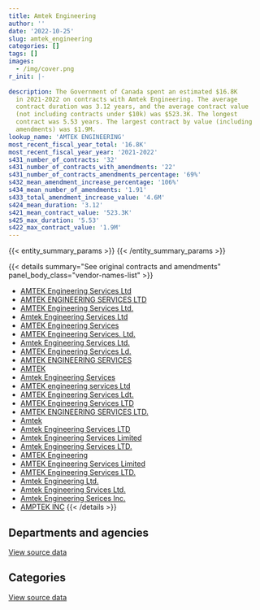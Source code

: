```yaml
---
title: Amtek Engineering
author: ''
date: '2022-10-25'
slug: amtek_engineering
categories: []
tags: []
images:
  - /img/cover.png
r_init: |-
  
description: The Government of Canada spent an estimated $16.8K
  in 2021-2022 on contracts with Amtek Engineering. The average
  contract duration was 3.12 years, and the average contract value
  (not including contracts under $10k) was $523.3K. The longest
  contract was 5.53 years. The largest contract by value (including
  amendments) was $1.9M.
lookup_name: 'AMTEK ENGINEERING'
most_recent_fiscal_year_total: '16.8K'
most_recent_fiscal_year_year: '2021-2022'
s431_number_of_contracts: '32'
s431_number_of_contracts_with_amendments: '22'
s431_number_of_contracts_amendments_percentage: '69%'
s432_mean_amendment_increase_percentage: '106%'
s434_mean_number_of_amendments: '1.91'
s433_total_amendment_increase_value: '4.6M'
s424_mean_duration: '3.12'
s421_mean_contract_value: '523.3K'
s425_max_duration: '5.53'
s422_max_contract_value: '1.9M'
---
```


<script src="/rmarkdown-libs/htmlwidgets/htmlwidgets.js"></script>
<link href="/rmarkdown-libs/datatables-css/datatables-crosstalk.css" rel="stylesheet" />
<script src="/rmarkdown-libs/datatables-binding/datatables.js"></script>
<script src="/rmarkdown-libs/jquery/jquery-3.6.0.min.js"></script>
<link href="/rmarkdown-libs/dt-core-bootstrap/css/dataTables.bootstrap.min.css" rel="stylesheet" />
<link href="/rmarkdown-libs/dt-core-bootstrap/css/dataTables.bootstrap.extra.css" rel="stylesheet" />
<script src="/rmarkdown-libs/dt-core-bootstrap/js/jquery.dataTables.min.js"></script>
<script src="/rmarkdown-libs/dt-core-bootstrap/js/dataTables.bootstrap.min.js"></script>
<link href="/rmarkdown-libs/crosstalk/css/crosstalk.min.css" rel="stylesheet" />
<script src="/rmarkdown-libs/crosstalk/js/crosstalk.min.js"></script>
<script src="/rmarkdown-libs/htmlwidgets/htmlwidgets.js"></script>
<link href="/rmarkdown-libs/datatables-css/datatables-crosstalk.css" rel="stylesheet" />
<script src="/rmarkdown-libs/datatables-binding/datatables.js"></script>
<script src="/rmarkdown-libs/jquery/jquery-3.6.0.min.js"></script>
<link href="/rmarkdown-libs/dt-core-bootstrap/css/dataTables.bootstrap.min.css" rel="stylesheet" />
<link href="/rmarkdown-libs/dt-core-bootstrap/css/dataTables.bootstrap.extra.css" rel="stylesheet" />
<script src="/rmarkdown-libs/dt-core-bootstrap/js/jquery.dataTables.min.js"></script>
<script src="/rmarkdown-libs/dt-core-bootstrap/js/dataTables.bootstrap.min.js"></script>
<link href="/rmarkdown-libs/crosstalk/css/crosstalk.min.css" rel="stylesheet" />
<script src="/rmarkdown-libs/crosstalk/js/crosstalk.min.js"></script>

{{< entity_summary_params >}}
{{< /entity_summary_params >}}

{{< details summary="See original contracts and amendments" panel_body_class="vendor-names-list" >}}
- [AMTEK Engineering Services Ltd](https://search.open.canada.ca/en/ct/?sort=contract_value_f%20desc&page=1&search_text=%22AMTEK%20Engineering%20Services%20Ltd%22)
- [AMTEK ENGINEERING SERVICES LTD](https://search.open.canada.ca/en/ct/?sort=contract_value_f%20desc&page=1&search_text=%22AMTEK%20ENGINEERING%20SERVICES%20LTD%22)
- [AMTEK Engineering Services Ltd.](https://search.open.canada.ca/en/ct/?sort=contract_value_f%20desc&page=1&search_text=%22AMTEK%20Engineering%20Services%20Ltd.%22)
- [Amtek Engineering Services Ltd](https://search.open.canada.ca/en/ct/?sort=contract_value_f%20desc&page=1&search_text=%22Amtek%20Engineering%20Services%20Ltd%22)
- [AMTEK Engineering Services](https://search.open.canada.ca/en/ct/?sort=contract_value_f%20desc&page=1&search_text=%22AMTEK%20Engineering%20Services%22)
- [AMTEK Engineering Services. Ltd.](https://search.open.canada.ca/en/ct/?sort=contract_value_f%20desc&page=1&search_text=%22AMTEK%20Engineering%20Services.%20Ltd.%22)
- [Amtek Engineering Services Ltd.](https://search.open.canada.ca/en/ct/?sort=contract_value_f%20desc&page=1&search_text=%22Amtek%20Engineering%20Services%20Ltd.%22)
- [AMTEK Engineering Services Ld.](https://search.open.canada.ca/en/ct/?sort=contract_value_f%20desc&page=1&search_text=%22AMTEK%20Engineering%20Services%20Ld.%22)
- [AMTEK ENGINEERING SERVICES](https://search.open.canada.ca/en/ct/?sort=contract_value_f%20desc&page=1&search_text=%22AMTEK%20ENGINEERING%20SERVICES%22)
- [AMTEK](https://search.open.canada.ca/en/ct/?sort=contract_value_f%20desc&page=1&search_text=%22AMTEK%22)
- [Amtek Engineering Services](https://search.open.canada.ca/en/ct/?sort=contract_value_f%20desc&page=1&search_text=%22Amtek%20Engineering%20Services%22)
- [AMTEK engineering services Ltd](https://search.open.canada.ca/en/ct/?sort=contract_value_f%20desc&page=1&search_text=%22AMTEK%20engineering%20services%20Ltd%22)
- [AMTEK Engineering Services Ldt.](https://search.open.canada.ca/en/ct/?sort=contract_value_f%20desc&page=1&search_text=%22AMTEK%20Engineering%20Services%20Ldt.%22)
- [AMTEK Engineering Services LTD](https://search.open.canada.ca/en/ct/?sort=contract_value_f%20desc&page=1&search_text=%22AMTEK%20Engineering%20Services%20LTD%22)
- [AMTEK ENGINEERING SERVICES LTD.](https://search.open.canada.ca/en/ct/?sort=contract_value_f%20desc&page=1&search_text=%22AMTEK%20ENGINEERING%20SERVICES%20LTD.%22)
- [Amtek](https://search.open.canada.ca/en/ct/?sort=contract_value_f%20desc&page=1&search_text=%22Amtek%22)
- [Amtek Engineering Services LTD](https://search.open.canada.ca/en/ct/?sort=contract_value_f%20desc&page=1&search_text=%22Amtek%20Engineering%20Services%20LTD%22)
- [Amtek Engineering Services Limited](https://search.open.canada.ca/en/ct/?sort=contract_value_f%20desc&page=1&search_text=%22Amtek%20Engineering%20Services%20Limited%22)
- [Amtek Engineering Services LTD.](https://search.open.canada.ca/en/ct/?sort=contract_value_f%20desc&page=1&search_text=%22Amtek%20Engineering%20Services%20LTD.%22)
- [AMTEK Engineering](https://search.open.canada.ca/en/ct/?sort=contract_value_f%20desc&page=1&search_text=%22AMTEK%20Engineering%22)
- [AMTEK Engineering Services Limited](https://search.open.canada.ca/en/ct/?sort=contract_value_f%20desc&page=1&search_text=%22AMTEK%20Engineering%20Services%20Limited%22)
- [AMTEK Engineering Services LTD.](https://search.open.canada.ca/en/ct/?sort=contract_value_f%20desc&page=1&search_text=%22AMTEK%20Engineering%20Services%20LTD.%22)
- [Amtek Engineering Ltd.](https://search.open.canada.ca/en/ct/?sort=contract_value_f%20desc&page=1&search_text=%22Amtek%20Engineering%20Ltd.%22)
- [Amtek Engineering Srvices Ltd.](https://search.open.canada.ca/en/ct/?sort=contract_value_f%20desc&page=1&search_text=%22Amtek%20Engineering%20Srvices%20Ltd.%22)
- [Amtek Engineering Serices Inc.](https://search.open.canada.ca/en/ct/?sort=contract_value_f%20desc&page=1&search_text=%22Amtek%20Engineering%20Serices%20Inc.%22)
- [AMPTEK INC](https://search.open.canada.ca/en/ct/?sort=contract_value_f%20desc&page=1&search_text=%22AMPTEK%20INC%22)
{{< /details >}}

## Departments and agencies

<div id="htmlwidget-1" style="width:100%;height:auto;" class="datatables html-widget"></div>
<script type="application/json" data-for="htmlwidget-1">{"x":{"style":"bootstrap","filter":"none","vertical":false,"data":[["<a href=\"/departments/dfo-mpo/\">Fisheries and Oceans Canada<\/a>","<a href=\"/departments/dnd-mdn/\">National Defence<\/a>"],[165016.62,2244568.64],[null,798415.04],[null,257484.39],[null,16773.46]],"container":"<table class=\"table table-striped table-hover row-border order-column display\">\n  <thead>\n    <tr>\n      <th>Department<\/th>\n      <th>2018-2019<\/th>\n      <th>2019-2020<\/th>\n      <th>2020-2021<\/th>\n      <th>2021-2022<\/th>\n    <\/tr>\n  <\/thead>\n<\/table>","options":{"order":[[4,"desc"]],"pageLength":10,"autoWidth":true,"columnDefs":[{"targets":1,"render":"function(data, type, row, meta) {\n    return type !== 'display' ? data : DTWidget.formatCurrency(data, \"$\", 2, 3, \",\", \".\", true, null);\n  }"},{"targets":2,"render":"function(data, type, row, meta) {\n    return type !== 'display' ? data : DTWidget.formatCurrency(data, \"$\", 2, 3, \",\", \".\", true, null);\n  }"},{"targets":3,"render":"function(data, type, row, meta) {\n    return type !== 'display' ? data : DTWidget.formatCurrency(data, \"$\", 2, 3, \",\", \".\", true, null);\n  }"},{"targets":4,"render":"function(data, type, row, meta) {\n    return type !== 'display' ? data : DTWidget.formatCurrency(data, \"$\", 2, 3, \",\", \".\", true, null);\n  }"},{"width":"16%","targets":[1,2,3,4]},{"className":"dt-right","targets":[1,2,3,4]}],"orderClasses":false}},"evals":["options.columnDefs.0.render","options.columnDefs.1.render","options.columnDefs.2.render","options.columnDefs.3.render"],"jsHooks":[]}</script>
<p class="text-right">
<a href="https://github.com/GoC-Spending/contracts-data/tree/main/data/out/vendors/amtek_engineering/summary_by_fiscal_year_by_department.csv" class="source-data-link btn btn-link">View source data</a>
</p>

## Categories

<div id="htmlwidget-2" style="width:100%;height:auto;" class="datatables html-widget"></div>
<script type="application/json" data-for="htmlwidget-2">{"x":{"style":"bootstrap","filter":"none","vertical":false,"data":[["<a href=\"/categories/facilities_and_construction/\">Facilities and construction<\/a>","<a href=\"/categories/defence/\">Defence<\/a>","<a href=\"/categories/professional_services/\">Professional services<\/a>","<a href=\"/categories/information_technology/\">Information technology<\/a>","<a href=\"/categories/industrial_products_and_services/\">Industrial products and services<\/a>","<a href=\"/categories/human_capital/\">Human capital<\/a>"],[543023.92,123330.42,1209965.97,165016.62,67849.12,300399.22],[54489.34,23011.88,720913.82,null,null,null],[null,15341.25,242143.14,null,null,null],[null,null,16773.46,null,null,null]],"container":"<table class=\"table table-striped table-hover row-border order-column display\">\n  <thead>\n    <tr>\n      <th>Category<\/th>\n      <th>2018-2019<\/th>\n      <th>2019-2020<\/th>\n      <th>2020-2021<\/th>\n      <th>2021-2022<\/th>\n    <\/tr>\n  <\/thead>\n<\/table>","options":{"order":[[4,"desc"]],"dom":"t","pageLength":30,"autoWidth":true,"columnDefs":[{"targets":1,"render":"function(data, type, row, meta) {\n    return type !== 'display' ? data : DTWidget.formatCurrency(data, \"$\", 2, 3, \",\", \".\", true, null);\n  }"},{"targets":2,"render":"function(data, type, row, meta) {\n    return type !== 'display' ? data : DTWidget.formatCurrency(data, \"$\", 2, 3, \",\", \".\", true, null);\n  }"},{"targets":3,"render":"function(data, type, row, meta) {\n    return type !== 'display' ? data : DTWidget.formatCurrency(data, \"$\", 2, 3, \",\", \".\", true, null);\n  }"},{"targets":4,"render":"function(data, type, row, meta) {\n    return type !== 'display' ? data : DTWidget.formatCurrency(data, \"$\", 2, 3, \",\", \".\", true, null);\n  }"},{"width":"16%","targets":[1,2,3,4]},{"className":"dt-right","targets":[1,2,3,4]}],"orderClasses":false,"lengthMenu":[10,25,30,50,100]}},"evals":["options.columnDefs.0.render","options.columnDefs.1.render","options.columnDefs.2.render","options.columnDefs.3.render"],"jsHooks":[]}</script>
<p class="text-right">
<a href="https://github.com/GoC-Spending/contracts-data/tree/main/data/out/vendors/amtek_engineering/summary_by_fiscal_year_by_category.csv" class="source-data-link btn btn-link">View source data</a>
</p>
